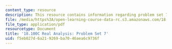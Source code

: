```yaml
---
content_type: resource
description: This resource contains information regarding problem set 7.
file: /media/https%3A/open-learning-course-data-rc.s3.amazonaws.com/18-100c-real-analysis-fall-2012/f5eb027d6a219269ba7046aea6c9736f_MIT18_100CF12_ps7.pdf
file_type: application/pdf
resourcetype: Document
title: '18.100C Real Analysis: Problem Set 7'
uid: f5eb027d-6a21-9269-ba70-46aea6c9736f
---
```

